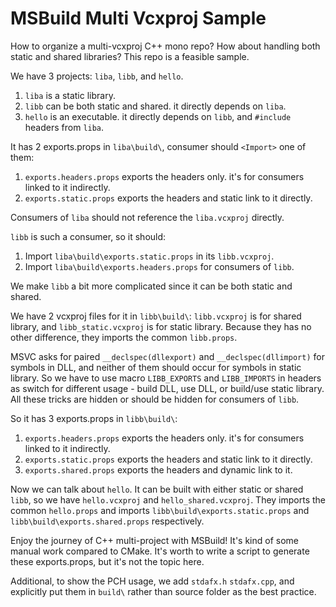 # MSBuild Multi Vcxproj Sample

How to organize a multi-vcxproj C++ mono repo? How about handling both static and shared libraries? This repo is a feasible sample.

We have 3 projects: `liba`, `libb`, and `hello`.

1. `liba` is a static library.
1. `libb` can be both static and shared. it directly depends on `liba`.
1. `hello` is an executable. it directly depends on `libb`, and `#include` headers from `liba`.

It has 2 exports.props in `liba\build\`, consumer should `<Import>` one of them:

1. `exports.headers.props` exports the headers only. it's for consumers linked to it indirectly.
1. `exports.static.props` exports the headers and static link to it directly.

Consumers of `liba` should not reference the `liba.vcxproj` directly.

`libb` is such a consumer, so it should:

1. Import `liba\build\exports.static.props` in its `libb.vcxproj`.
1. Import `liba\build\exports.headers.props` for consumers of `libb`.

We make `libb` a bit more complicated since it can be both static and shared.

We have 2 vcxproj files for it in `libb\build\`: `libb.vcxproj` is for shared library, and `libb_static.vcxproj` is for static library. Because they has no other difference, they imports the common `libb.props`.

MSVC asks for paired `__declspec(dllexport)` and `__declspec(dllimport)` for symbols in DLL, and neither of them should occur for symbols in static library. So we have to use macro `LIBB_EXPORTS` and `LIBB_IMPORTS` in headers as switch for different usage - build DLL, use DLL, or build/use static library. All these tricks are hidden or should be hidden for consumers of `libb`.

So it has 3 exports.props in `libb\build\`:

1. `exports.headers.props` exports the headers only. it's for consumers linked to it indirectly.
1. `exports.static.props` exports the headers and static link to it directly.
1. `exports.shared.props` exports the headers and dynamic link to it.

Now we can talk about `hello`. It can be built with either static or shared `libb`, so we have `hello.vcxproj` and `hello_shared.vcxproj`. They imports the common `hello.props` and imports `libb\build\exports.static.props` and `libb\build\exports.shared.props` respectively.

Enjoy the journey of C++ multi-project with MSBuild! It's kind of some manual work compared to CMake. It's worth to write a script to generate these exports.props, but it's not the topic here.

Additional, to show the PCH usage, we add `stdafx.h` `stdafx.cpp`, and explicitly put them in `build\` rather than source folder as the best practice.
